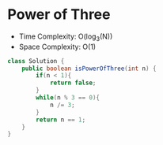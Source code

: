 # Power of Three

- Time Complexity: O(log<sub>3</sub>(N))
- Space Complexity: O(1)

```java
class Solution {
    public boolean isPowerOfThree(int n) {
        if(n < 1){
            return false;
        }
        while(n % 3 == 0){
            n /= 3;
        }
        return n == 1;
    }
}
```
